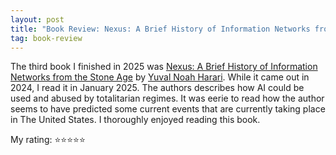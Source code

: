```yaml
---
layout: post
title: "Book Review: Nexus: A Brief History of Information Networks from the Stone Age to AI"
tag: book-review
---
```


The third book I finished in 2025 was [Nexus: A Brief History of Information Networks from the Stone Age](https://www.goodreads.com/en/book/show/204927599-nexus) by [Yuval Noah Harari](https://en.wikipedia.org/wiki/Yuval_Noah_Harari). While it came out in 2024, I read it in January 2025. The authors describes how AI could be used and abused by totalitarian regimes. It was eerie to read how the author seems to have predicted some current events that are currently taking place in The United States. I thoroughly enjoyed reading this book.

My rating: ⭐⭐⭐⭐⭐
